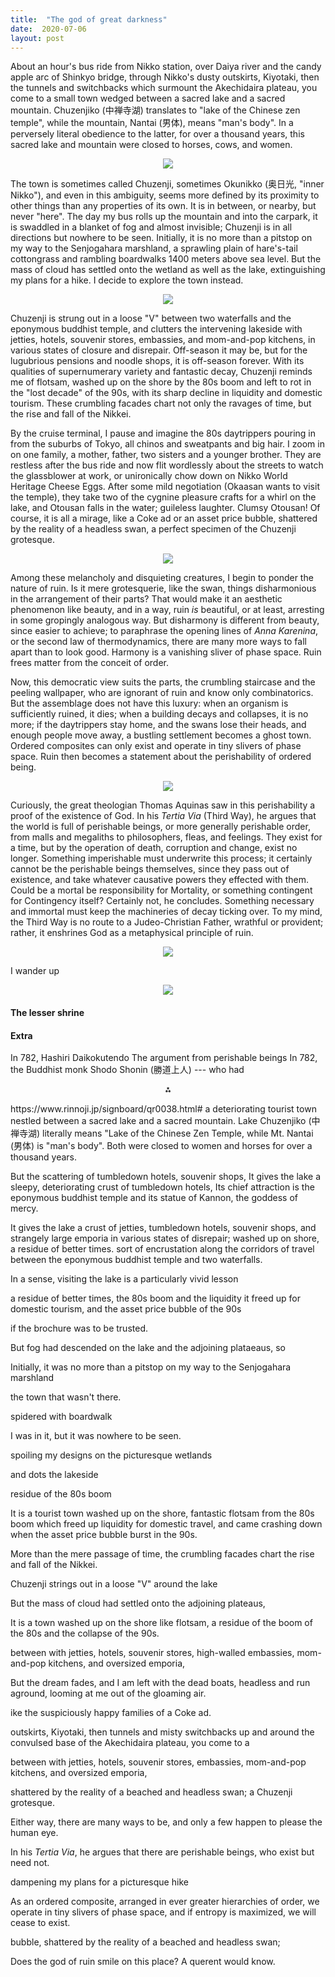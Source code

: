 ```yaml
---
title:  "The god of great darkness"
date:  2020-07-06
layout: post
---
```


About an hour's bus ride from Nikko station, over Daiya river
and the candy apple arc of Shinkyo bridge, through Nikko's dusty
outskirts, Kiyotaki, then the tunnels and switchbacks which surmount
the Akechidaira plateau, you come to a small town wedged
between a sacred lake and a sacred mountain.
Chuzenjiko (中禅寺湖) translates to "lake of
the Chinese zen temple", while the mountain, Nantai (男体), means "man's body".
In a perversely literal obedience to the latter, for over a thousand
years, this sacred lake and mountain were closed to horses, cows, and women.

<figure>
    <div style="text-align:center"><img src ="/images/photos/lake0.png" />
</div>
</figure>

The town is sometimes called Chuzenji, sometimes Okunikko (奥日光, "inner
Nikko"), and even in this ambiguity, seems more defined by its proximity to other things than
any properties of its own.
It is in between, or nearby, but never "here". The day my bus
rolls up the mountain and into the carpark, it is swaddled in a
blanket of fog and almost invisible; Chuzenji is in all directions but nowhere to be seen.
Initially, it is no more than a pitstop on my way to the Senjogahara
marshland, a sprawling plain of hare's-tail cottongrass and rambling
boardwalks 1400 meters above sea level.
But the mass of cloud has settled onto the wetland as well as the lake,
extinguishing my plans for a hike. I decide to explore the town instead.

<figure>
    <div style="text-align:center"><img src ="/images/photos/lake3.png" />
</div>
</figure>

Chuzenji is strung out in a loose "V" between two waterfalls and the
eponymous buddhist temple, and clutters the
intervening lakeside with jetties, hotels, souvenir stores,
embassies, and mom-and-pop kitchens, in various states of closure and disrepair.
Off-season it may be, but for the lugubrious pensions and noodle
shops, it is off-season forever.
With its qualities of supernumerary variety and fantastic decay,
Chuzenji reminds me of flotsam, washed up on the shore by the 80s boom
and left to rot in the "lost decade" of the 90s, with its sharp
decline in liquidity and domestic tourism.
These crumbling facades chart not only the ravages of time, but the rise and fall of the Nikkei.

By the cruise terminal, I pause and imagine the 80s daytrippers pouring in
from the suburbs of Tokyo, all chinos and sweatpants and big hair.
I zoom in on one family, a mother, father, two sisters and a younger brother.
They are restless after the bus ride and now flit wordlessly about the
streets to watch the glassblower at work, or unironically chow down on Nikko
World Heritage Cheese Eggs.
After some mild negotiation (Okaasan wants to visit the temple), they
take two of the cygnine pleasure crafts for a whirl on the lake, and Otousan
falls in the water; guileless laughter.
Clumsy Otousan!
Of course, it is all a mirage, like a Coke ad or an asset price
bubble, shattered by the reality of a headless swan,
a perfect specimen of the Chuzenji grotesque.

<figure>
    <div style="text-align:center"><img src ="/images/photos/lake2v2.png" />
</div>
</figure>

Among these melancholy and disquieting creatures, I begin to ponder
the nature of ruin.
Is it mere grotesquerie, like the swan, things disharmonious
in the arrangement of their parts?
That would make it an aesthetic phenomenon like beauty, and in a
way, ruin *is* beautiful, or at least, arresting in some gropingly analogous way.
But disharmony is different from beauty, since easier
to achieve; to paraphrase the opening lines of *Anna Karenina*, or the
second law of thermodynamics, there are many more ways to fall apart
than to look good.
Harmony is a vanishing sliver of phase space. Ruin frees matter from the conceit of order.

Now, this democratic view suits the parts, the crumbling staircase and the
peeling wallpaper, who are ignorant
of ruin and know only combinatorics.
But the assemblage does not have this luxury:
when an organism is sufficiently ruined, it dies; when a building
decays and collapses, it is no more; if the daytrippers stay home,
and the swans lose their heads, and enough people move away, a
bustling settlement becomes a ghost town.
Ordered composites can only exist and operate in tiny slivers of phase space.
Ruin then becomes a statement about the perishability of
ordered being.

<figure>
    <div style="text-align:center"><img src ="/images/photos/lake8.png" />
</div>
</figure>

Curiously, the great theologian Thomas Aquinas saw in this
perishability a proof of the existence of God.
In his *Tertia Via* (Third Way), he argues that the world is full of
perishable beings, or more generally perishable order, from
malls and megaliths to philosophers, fleas, and feelings.
They exist for a time, but by the operation of death, corruption and change, exist no longer.
Something imperishable must underwrite this process; it certainly
cannot be the perishable beings themselves, since they pass out of
existence, and take whatever causative powers they effected with them.
Could be a mortal be responsibility for Mortality, or something
contingent for Contingency itself?
Certainly not, he concludes.
Something necessary and immortal must keep the machineries of decay
ticking over.
To my mind, the Third Way is no route to a Judeo-Christian Father,
wrathful or provident; rather, it enshrines God as a metaphysical
principle of ruin. 

<figure>
    <div style="text-align:center"><img src ="/images/photos/lake20.png" />
</div>
</figure>

I wander up 

<figure>
    <div style="text-align:center"><img src ="/images/photos/lake9.png" />
</div>
</figure>

#### The lesser shrine<a id="sec-2" name="sec-2"></a>

#### Extra

In 782,
Hashiri Daikokutendo
The argument from perishable beings
In 782, the Buddhist monk Shodo Shonin (勝道上人) --- who had 
<p align="center">
  ⁂
</p>
https://www.rinnoji.jp/signboard/qr0038.html#
a
deteriorating tourist town nestled between a sacred lake and a sacred mountain.
Lake Chuzenjiko (中禅寺湖) literally means "Lake of the Chinese Zen
Temple, while Mt. Nantai (男体) is "man's body".
Both were closed to women and horses for over a thousand years.

But the scattering of tumbledown hotels, souvenir shops, 
It gives the lake a sleepy, deteriorating
crust of tumbledown hotels, 
Its chief attraction is the eponymous buddhist temple and its statue of Kannon, the goddess of mercy.

It gives the lake a crust of jetties, tumbledown hotels, souvenir
shops, and strangely large emporia in various states of disrepair;
washed up on shore, a residue of better times.
sort of encrustation along the corridors
of travel between the eponymous buddhist temple and two waterfalls.

In a sense, visiting the lake is a particularly vivid lesson

a residue of better times, the
80s boom and the liquidity it freed up for domestic tourism, and the
asset price bubble of the 90s

 if the brochure was to be trusted.

But fog had descended on the lake and the adjoining plataeaus, so 

Initially, it was no more than a pitstop on my way to the
Senjogahara marshland

the town that wasn't there.

spidered with boardwalk


I was
in it, but it was nowhere to be seen.

spoiling my designs on the picturesque wetlands


and dots the
lakeside

residue of the 80s boom 


It is a tourist town washed up on the shore,
fantastic flotsam from the 80s boom which freed up liquidity for domestic travel,
and came crashing down when the asset price bubble burst in the 90s.

More than the mere passage of time, the crumbling facades chart the
rise and fall of the Nikkei.

Chuzenji strings out in a loose "V" around the lake

But the mass of cloud had settled onto the adjoining plateaus,

It is a town washed up on the shore like flotsam, a
residue of the boom of the 80s and the collapse of the 90s.

between with jetties, hotels, souvenir stores, high-walled
embassies, mom-and-pop kitchens, and oversized emporia,

But the dream fades, and I am left with the dead boats, headless and
run aground, looming at me out of the gloaming air.

ike the suspiciously happy families of a Coke ad.

outskirts, Kiyotaki, then tunnels and misty switchbacks up and
around the convulsed base of the Akechidaira plateau, you come to a

between with jetties, hotels, souvenir stores,
embassies, mom-and-pop kitchens, and oversized emporia,

shattered by the reality of a beached and headless swan;
a Chuzenji grotesque.

Either way, there are many ways to be, and only a few happen to please
the human eye.

In his *Tertia Via*, he argues that there are perishable beings, who
exist but need not.

dampening my plans for a picturesque hike

As an ordered composite, arranged in ever greater hierarchies of order, we
operate in tiny slivers of phase space, and if entropy is maximized,
we will cease to exist.

bubble, shattered by the reality of a beached and headless swan;

Does the god of ruin smile on this place? A querent would know.
